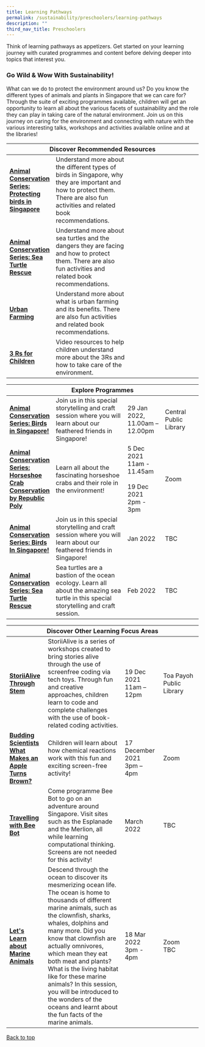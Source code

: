 ```yaml
---
title: Learning Pathways
permalink: /sustainability/preschoolers/learning-pathways
description: ""
third_nav_title: Preschoolers
---
```

<style type="text/css">
/* Links */
.content a { color: #322987; }
.content a:focus,
.content a:hover { color: #28216c; }

/* Button Outline */
.bp-button { padding-left: 1.5rem; padding-right: 1.5rem; }
.bp-button.is-primary-outline { border: 1px solid #322987; color: #322987; background-color: transparent; text-decoration: none; }
.bp-button.is-primary-outline:focus,
.bp-button.is-primary-outline:hover { border: 1px solid #322987; color: #cff2e8; background-color: #322987; text-decoration: none; }

/* Responsive Iframe */
.responsive-iframe { position: absolute; top: 0; left: 0; bottom: 0; right: 0; width: 100%; height: 100%; }
.responsive-iframe-container { position: relative; overflow: hidden; width: 100%; }
.responsive-iframe-container.ratio-16by9 { padding-top: 56.25%; }
.responsive-iframe-container.ratio-4by3 { padding-top: 75%; }
.responsive-iframe-container.ratio-3by2 { padding-top: 66.66%; }
.responsive-iframe-container.ratio-1by1 { padding-top: 100%; }
</style>
Think of learning pathways as appetizers. Get started on your learning journey with curated programmes and content before delving deeper into topics that interest you.

<h3><b>Go Wild & Wow With Sustainability!</b></h3>
What can we do to protect the environment around us? Do you know the different types of animals and plants in Singapore that we can care for? Through the suite of exciting programmes available, children will get an opportunity to learn all about the various facets of sustainability and the role they can play in taking care of the natural environment. Join us on this journey on caring for the environment and connecting with nature with the various interesting talks, workshops and activities available online and at the libraries!
<div class="horizontal-scroll margin--bottom--lg">
  <table class="generic-table">
    <thead>
      <tr>
        <th colspan="4" class="is-uppercase has-weight-normal">Discover Recommended Resources</th>
      </tr>
    </thead>
    <tbody>
      <tr>
        <td style="width: 20%;"><a href="/sustainability/preschoolers/content" target="_blank"><b> Animal Conservation Series: Protecting birds in Singapore</b></a></td>
        <td style="width: 40%;"> Understand more about the different types of birds in Singapore, why they are important and how to protect them. There are also fun activities and related book recommendations.</td>
        <td style="width: 20%;"> </td>
        <td style="width: 20%;"> </td>
      </tr>
      <tr>
        <td><a href="/sustainability/preschoolers/content" target="_blank"><b> Animal Conservation Series: Sea Turtle Rescue</b></a></td>
        <td>Understand more about sea turtles and the dangers they are facing and how to protect them. There are also fun activities and related book recommendations.</td>
        <td></td>
        <td> </td>
      </tr>
<tr>
        <td><a href="/sustainability/preschoolers/content" target="_blank"><b> Urban Farming</b></a></td>
        <td>Understand more about what is urban farming and its benefits. There are also fun activities and related book recommendations.</td>
        <td></td>
        <td> </td>
      </tr>
<tr>
        <td><a href="/sustainability/preschoolers/content" target="_blank"><b> 3 Rs for Children</b></a></td>
        <td>Video resources to help children understand more about the 3Rs and how to take care of the environment.</td>
        <td></td>
        <td> </td>
      </tr>
    </tbody>
  </table>
</div>

<div class="horizontal-scroll margin--bottom--lg">
  <table class="generic-table">
    <thead>
      <tr>
        <th colspan="4" class="is-uppercase has-weight-normal">Explore Programmes</th>
      </tr>
    </thead>
    <tbody>
      <tr>
        <td style="width: 20%;"><a href="https://go.gov.sg/er-sustainability-progs" target="_blank"><b>Animal Conservation Series: Birds in Singapore!</b></a></td>
        <td style="width: 40%;">Join us in this special storytelling and craft session where you will learn about our feathered friends in Singapore!</td>
        <td style="width: 20%;">29 Jan 2022,<br>11.00am – 12.00pm</td>
        <td style="width: 20%;">Central Public Library</td>
      </tr>
      <tr>
        <td><a href="https://go.gov.sg/er-sustainability-progs" target="_blank"><b>Animal Conservation Series: Horseshoe Crab Conservation by Republic Poly</b></a></td>
        <td> Learn all about the fascinating horseshoe crabs and their role in the environment!</td>
        <td>5 Dec 2021<br>11am - 11.45am<br><br>19 Dec 2021<br>2pm - 3pm</td>
        <td>Zoom</td>
      </tr>
<tr>
<td><a href="https://go.gov.sg/er-sustainability-progs" target="_blank"><b>Animal Conservation Series: Birds In Singapore!</b></a></td>
        <td> Join us in this special storytelling and craft session where you will learn about our feathered friends in Singapore!</td>
        <td>Jan 2022</td>
        <td>TBC</td>
      </tr>
<tr>
<td><a href="https://go.gov.sg/er-sustainability-progs" target="_blank"><b>Animal Conservation Series: Sea Turtle Rescue</b></a></td>
        <td>Sea turtles are a bastion of the ocean ecology. Learn all about the amazing sea turtle in this special storytelling and craft session.</td>
        <td>Feb 2022</td>
        <td>TBC</td>
      </tr>
    </tbody>
  </table>
</div>
<div class="horizontal-scroll margin--bottom--lg">
  <table class="generic-table">
    <thead>
      <tr>
        <th colspan="4" class="is-uppercase has-weight-normal">Discover Other Learning Focus Areas</th>
      </tr>
    </thead>
    <tbody>
      <tr>
        <td style="width: 20%;"><a href="https://go.gov.sg/er-digital-progs" target="_blank"><b>StoriiAlive Through Stem</b></a></td>
        <td style="width: 40%;">StoriiAlive is a series of workshops created to bring stories alive through the use of screenfree coding via tech toys. Through fun and creative approaches, children learn to code and complete challenges with the use of book-related coding activities. </td>
        <td style="width: 20%;">19 Dec 2021<br>11am – 12pm</td>
        <td style="width: 20%;">Toa Payoh Public Library</td>
      </tr>
<tr>
<td><a href="https://go.gov.sg/er-science-progs" target="_blank"><b>Budding Scientists 
What Makes an Apple Turns Brown?</b></a></td>
        <td>Children will learn about how chemical reactions work with this fun and exciting screen-free activity!</td>
        <td>17 December 2021<br>3pm – 4pm</td>
        <td>Zoom</td>
      </tr>
<tr>
<td><a href="#" target="_blank"><b>Travelling with Bee Bot</b></a></td>
        <td>Come programme Bee Bot to go on an adventure around Singapore. Visit sites such as the Esplanade and the Merlion, all while learning computational thinking. Screens are not needed for this activity! </td>
        <td>March 2022</td>
        <td>TBC</td>
      </tr>
			<tr>
<td><a href="https://go.gov.sg/er-science-progs" target="_blank"><b>Let's Learn about Marine Animals</b></a></td>
        <td>Descend through the ocean to discover its mesmerizing ocean life. The ocean is home to thousands of different marine animals, such as the clownfish, sharks, whales, dolphins and many more. Did you know that clownfish are actually omnivores, which mean they eat both meat and plants? What is the living habitat like for these marine animals? In this session, you will be introduced to the wonders of the oceans and learnt about the fun facts of the marine animals.</td>
        <td>18 Mar 2022<br>3pm - 4pm</td>
        <td>Zoom <br>TBC</td>
      </tr>
  </tbody>
  </table>
</div>

<p class="has-text-right margin--top--xl"><a href="#main-content">Back to top</a></p>